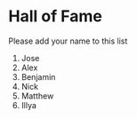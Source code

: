 # Hall of Fame
Please add your name to this list

1. Jose
2. Alex
3. Benjamin
4. Nick
5. Matthew
6. Illya

